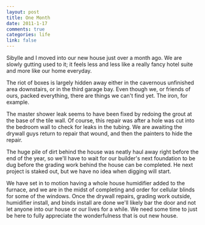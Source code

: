 ```yaml
--- 
layout: post
title: One Month
date: 2011-1-17
comments: true
categories: life
link: false
---
```

Sibylle and I moved into our new house just over a month ago. We are slowly gutting used to it; it feels less and less like a really fancy hotel suite and more like our home everyday.

The riot of boxes is largely hidden away either in the cavernous unfinished area downstairs, or in the third garage bay. Even though we, or friends of ours, packed everything, there are things we can't find yet. The iron, for example.

The master shower leak seems to have been fixed by redoing the grout at the base of the tile wall. Of course, this repair was after a hole was cut into the bedroom wall to check for leaks in the tubing. We are awaiting the drywall guys return to repair that wound, and then the painters to hide the repair.

The huge pile of dirt behind the house was neatly haul away right before the end of the year, so we'll have to wait for our builder's next foundation to be dug before the grading work behind the house can be completed. He next project is staked out, but we have no idea when digging will start.

We have set in to motion having a whole house humidifier added to the furnace, and we are in the midst of completing and order for cellular blinds for some of the windows. Once the drywall repairs, grading work outside, humidifier install, and binds install are done we'll likely bar the door and not let anyone into our house or our lives for a while. We need some time to just be here to fully appreciate the wonderfulness that is out new house.
